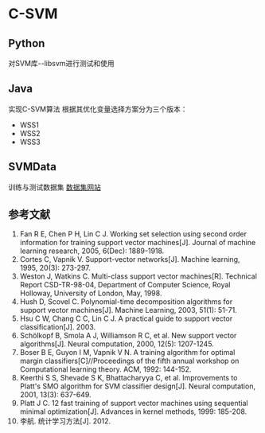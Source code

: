 # C-SVM

## Python
对SVM库--libsvm进行测试和使用

## Java
实现C-SVM算法
根据其优化变量选择方案分为三个版本：  
* WSS1  
* WSS2  
* WSS3  

## SVMData
训练与测试数据集
[数据集网站](https://www.csie.ntu.edu.tw/~cjlin/libsvmtools/datasets/)

## 参考文献
1. Fan R E, Chen P H, Lin C J. Working set selection using second order information for training support vector machines[J]. Journal of machine learning research, 2005, 6(Dec): 1889-1918.  
2. Cortes C, Vapnik V. Support-vector networks[J]. Machine learning, 1995, 20(3): 273-297.  
3. Weston J, Watkins C. Multi-class support vector machines[R]. Technical Report CSD-TR-98-04, Department of Computer Science, Royal Holloway, University of London, May, 1998.  
4. Hush D, Scovel C. Polynomial-time decomposition algorithms for support vector machines[J]. Machine Learning, 2003, 51(1): 51-71.  
5. Hsu C W, Chang C C, Lin C J. A practical guide to support vector classification[J]. 2003.  
6. Schölkopf B, Smola A J, Williamson R C, et al. New support vector algorithms[J]. Neural computation, 2000, 12(5): 1207-1245.  
7. Boser B E, Guyon I M, Vapnik V N. A training algorithm for optimal margin classifiers[C]//Proceedings of the fifth annual workshop on Computational learning theory. ACM, 1992: 144-152.  
8. Keerthi S S, Shevade S K, Bhattacharyya C, et al. Improvements to Platt's SMO algorithm for SVM classifier design[J]. Neural computation, 2001, 13(3): 637-649.  
9. Platt J C. 12 fast training of support vector machines using sequential minimal optimization[J]. Advances in kernel methods, 1999: 185-208.  
10. 李航. 统计学习方法[J]. 2012.
